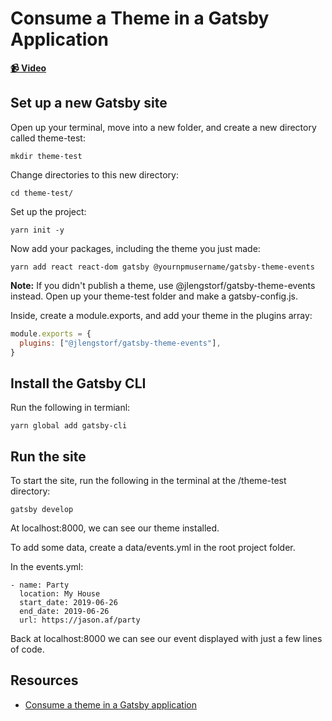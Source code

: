 # Consume a Theme in a Gatsby Application

**[📹 Video](https://egghead.io/lessons/gatsby-consume-a-theme-in-a-gatsby-application)**

## Set up a new Gatsby site
Open up your terminal, move into a new folder, and create a new directory called theme-test:
```
mkdir theme-test
```
Change directories to this new directory:
```
cd theme-test/
```
Set up the project:
```
yarn init -y
```
Now add your packages, including the theme you just made:
```
yarn add react react-dom gatsby @yournpmusername/gatsby-theme-events
```
**Note:** If you didn't publish a theme, use @jlengstorf/gatsby-theme-events instead.
Open up your theme-test folder and make a gatsby-config.js.

Inside, create a module.exports, and add your theme in the plugins array:
```javascript
module.exports = {
  plugins: ["@jlengstorf/gatsby-theme-events"],
}
```

## Install the Gatsby CLI
Run the following in termianl:
```
yarn global add gatsby-cli
```
## Run the site
To start the site, run the following in the terminal at the /theme-test directory:
```
gatsby develop
```
At localhost:8000, we can see our theme installed.

To add some data, create a data/events.yml in the root project folder.

In the events.yml:
```
- name: Party
  location: My House
  start_date: 2019-06-26
  end_date: 2019-06-26
  url: https://jason.af/party
```
Back at localhost:8000 we can see our event displayed with just a few lines of code.
## Resources
- [Consume a theme in a Gatsby application](https://www.gatsbyjs.org/tutorial/building-a-theme/#consume-a-theme-in-a-gatsby-application)
